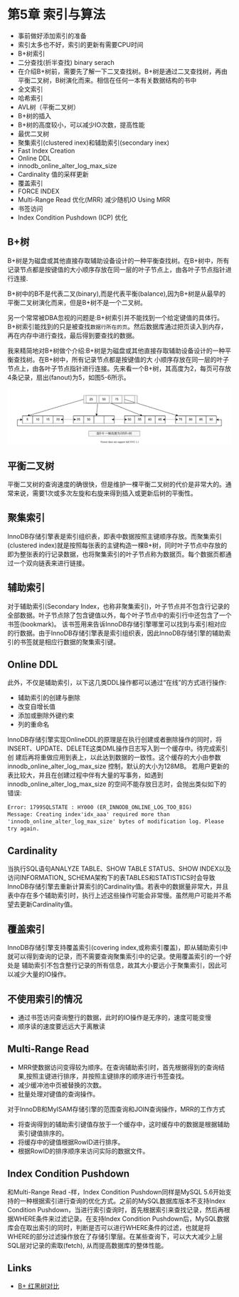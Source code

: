 # 第5章 索引与算法

- 事前做好添加索引的准备
- 索引太多也不好，索引的更新有需要CPU时间
- B+树索引
- 二分查找(折半查找) binary serach
- 在介绍B+树前，需要先了解一下二叉查找树。B+树是通过二叉查找树，再由平衡二叉树，B树演化而来。相信在任何一本有关数据结构的书中
- 全文索引
- 哈希索引
- AVL树（平衡二叉树）
- B+树的插入
- B+树的高度较小，可以减少IO次数，提高性能
- 最优二叉树
- 聚集索引(clustered inex)和辅助索引(secondary inex)
- Fast Index Creation
- Online DDL
- innodb_online_alter_log_max_size
- Cardinality 值的采样更新
- 覆盖索引
- FORCE INDEX
- Multi-Range Read 优化(MRR) 减少随机IO Using MRR
- 书签访问
- Index Condition Pushdown (ICP) 优化

## B+树

B+树是为磁盘或其他直接存取辅助设备设计的一种平衡查找树。在B+树中，所有记录节点都是按键值的大小顺序存放在同一层的叶子节点上，由各叶子节点指针进行连接.

B+树中的B不是代表二叉(binary),而是代表平衡(balance),因为B+树是从最早的平衡二叉树演化而来，但是B+树不是一个二叉树。

另一个常常被DBA忽视的问题是:B+树索引并不能找到一个给定键值的具体行。B+树索引能找到的只是被查找`数据行所在的页`。然后数据库通过把页读入到内存，再在内存中进行查找，最后得到要查找的数据。

我来精简地对B+树做个介绍:B+树是为磁盘或其他直接存取辅助设备设计的一种平衡查找树。在B+树中，所有记录节点都是按键值的大
小顺序存放在同一层的叶子节点上，由各叶子节点指针进行连接。先来看一个B+树，其高度为2，每页可存放4条记录，扇出(fanout)为5，如图5-6所示。

![mysql-innodb-chapter-05-06.drawio.svg](./images/mysql-innodb-chapter-05-06.drawio.svg)


## 平衡二叉树

平衡二叉树的查询速度的确很快，但是维护一棵平衡二叉树的代价是非常大的。通常来说，需要1次或多次左旋和右旋来得到插入或更新后树的平衡性。

## 聚集索引

InnoDB存储引擎表是索引组织表，即表中数据按照主键顺序存放。而聚集索引(clustered index)就是按照每张表的主键构造一棵B+树，同时叶子节点中存放的即为整张表的行记录数据，也将聚集索引的叶子节点称为数据页。每个数据页都通过一个双向链表来进行链接。

## 辅助索引

对于辅助索引(Secondary Index，也称非聚集索引)，叶子节点并不包含行记录的全部数据。叶子节点除了包含键值以外，每个叶子节点中的索引行中还包含了一个书签(bookmark)。 该书签用来告诉InnoDB存储引擎哪里可以找到与索引相对应的行数据。由于InnoDB存储引擎表是索引组织表，因此InnoDB存储引擎的辅助索引的书签就是相应行数据的聚集索引键。


## Online DDL

此外，不仅是辅助索引，以下这几类DDL操作都可以通过“在线”的方式进行操作:
- 辅助索引的创建与删除
- 改变自增长值
- 添加或删除外键约束
- 列的重命名

InnoDB存储引擎实现OnlineDDL的原理是在执行创建或者删除操作的同时，将INSERT、UPDATE、DELETE这类DML操作日志写入到一个缓存中。待完成索引创
建后再将重做应用到表上，以此达到数据的一致性。这个缓存的大小由参数innodb_online_alter_log_max_size 控制，默认的大小为128MB。
若用户更新的表比较大，并且在创建过程中伴有大量的写事务，如遇到 innodb_online_alter_log_max_size 的空间不能存放日志时，会抛出类似如下的错误:

```log
Error: 1799SQLSTATE : HY000 (ER_INNODB_ONLINE_LOG_TOO_BIG)
Message: Creating index'idx_aaa' required more than 'innodb_online_alter_log_max_size' bytes of modification log. Please try again.
```

## Cardinality

当执行SQL语句ANALYZE TABLE、SHOW TABLE STATUS、SHOW INDEX以及访问INFORMATION_ SCHEMA架构下的表TABLES和STATISTICS时会导致
InnoDB存储引擎去重新计算索引的Cardinality值。若表中的数据量非常大，并且表中存在多个辅助索引时，执行上述这些操作可能会非常慢。虽然用户可能并不希望去更新Cardinality值。

## 覆盖索引

InnoDB存储引擎支持覆盖索引(covering index,或称索引覆盖)，即从辅助索引中
就可以得到查询的记录，而不需要查询聚集索引中的记录。使用覆盖索引的一个好处是
辅助索引不包含整行记录的所有信息，故其大小要远小于聚集索引，因此可以减少大量的IO操作。

## 不使用索引的情况

- 通过书签访问查询整行的数据，此时的IO操作是无序的，速度可能变慢
- 顺序读的速度要远远大于离散读

## Multi-Range Read 

- MRR使数据访问变得较为顺序。在查询辅助索引时，首先根据得到的查询结果,按照主键进行排序，并按照主键排序的顺序进行书签查找。
- 减少缓冲池中页被替换的次数。
- 批量处理对键值的查询操作。

对于InnoDB和MyISAM存储引擎的范围查询和JOIN查询操作，MRR的工作方式
- 将查询得到的辅助索引键值存放于一个缓存中，这时缓存中的数据是根据辅助索引键值排序的。
- 将缓存中的键值根据RowID进行排序。
- 根据RowID的排序顺序来访问实际的数据文件。

## Index Condition Pushdown

和Multi-Range Read -样，Index Condition Pushdown同样是MySQL 5.6开始支持的一种根据索引进行查询的优化方式。之前的MySQL数据库版本不支持Index Condition Pushdown，当进行索引查询时，首先根据索引来查找记录，然后再根据WHERE条件来过滤记录。在支持Index Condition Pushdown后，MySQL数据库会在取出索引的同时，判断是否可以进行WHERE条件的过滤，也就是将WHERE的部分过滤操作放在了存储引擎层。在某些查询下，可以大大减少上层SQL层对记录的索取(fetch), 从而提高数据库的整体性能。

## Links 

- [B+ 红黑树对比](https://www.cnblogs.com/yufeng218/p/12465694.html)
